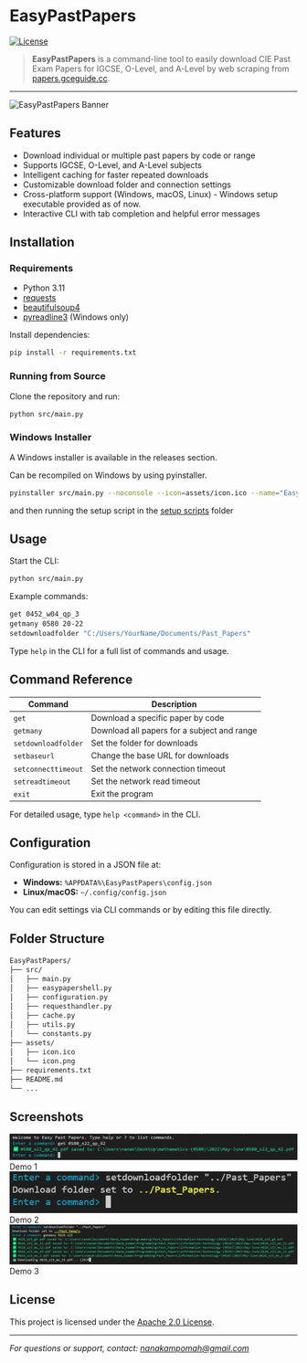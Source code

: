 # EasyPastPapers

[![License](https://img.shields.io/badge/license-Apache%202.0-blue.svg)](LICENSE)

> **EasyPastPapers** is a command-line tool to easily download CIE Past Exam Papers for IGCSE, O-Level, and A-Level by web scraping from [papers.gceguide.cc](https://papers.gceguide.cc).

---

![EasyPastPapers Banner](assets/banner-placeholder.png)
*<!-- Replace with an actual banner image if available -->*

## Features

- Download individual or multiple past papers by code or range
- Supports IGCSE, O-Level, and A-Level subjects
- Intelligent caching for faster repeated downloads
- Customizable download folder and connection settings
- Cross-platform support (Windows, macOS, Linux) - Windows setup executable provided as of now.
- Interactive CLI with tab completion and helpful error messages

## Installation

### Requirements

- Python 3.11
- [requests](https://pypi.org/project/requests/)
- [beautifulsoup4](https://pypi.org/project/beautifulsoup4/)
- [pyreadline3](https://pypi.org/project/pyreadline3/) (Windows only)

Install dependencies:

```sh
pip install -r requirements.txt
```

### Running from Source

Clone the repository and run:

```sh
python src/main.py
```

### Windows Installer

A Windows installer is available in the releases section.

Can be recompiled on Windows by using pyinstaller.
```sh
pyinstaller src/main.py --noconsole --icon=assets/icon.ico --name="EasyPastPapers"
```
and then running the setup script in the [setup scripts](/setup%20scripts/) folder

## Usage

Start the CLI:

```sh
python src/main.py
```

Example commands:

```sh
get 0452_w04_qp_3
getmany 0580 20-22
setdownloadfolder "C:/Users/YourName/Documents/Past_Papers"
```

Type `help` in the CLI for a full list of commands and usage.

## Command Reference

| Command              | Description                                              |
|----------------------|---------------------------------------------------------|
| `get`                | Download a specific paper by code                       |
| `getmany`            | Download all papers for a subject and range             |
| `setdownloadfolder`  | Set the folder for downloads                            |
| `setbaseurl`         | Change the base URL for downloads                       |
| `setconnecttimeout`  | Set the network connection timeout                      |
| `setreadtimeout`     | Set the network read timeout                            |
| `exit`               | Exit the program                                        |

For detailed usage, type `help <command>` in the CLI.

## Configuration

Configuration is stored in a JSON file at:

- **Windows:** `%APPDATA%\EasyPastPapers\config.json`
- **Linux/macOS:** `~/.config/config.json`

You can edit settings via CLI commands or by editing this file directly.

## Folder Structure

```
EasyPastPapers/
├── src/
│   ├── main.py
│   ├── easypapershell.py
│   ├── configuration.py
│   ├── requesthandler.py
│   ├── cache.py
│   ├── utils.py
│   └── constants.py
├── assets/
│   ├── icon.ico
│   └── icon.png
├── requirements.txt
├── README.md
└── ...
```

## Screenshots

![CLI Screenshot 1](.github/images/demo1.png)  
Demo 1  
![CLI Screenshot 2](.github/images/demo2.png)  
Demo 2  
![CLI Screenshot 3](.github/images/demo3.png)  
Demo 3  

## License

This project is licensed under the [Apache 2.0 License](LICENSE).

---

*For questions or support, contact: nanakampomah@gmail.com*